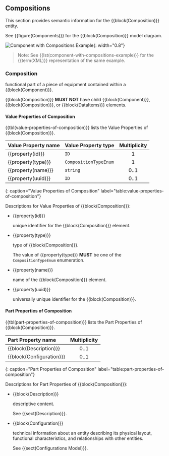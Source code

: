
## Compositions

This section provides semantic information for the {{block(Composition)}} entity.

See {{figure(Components)}} for the {{block(Composition)}} model diagram.

![Component with Compositions Example](figures/Component%20with%20Compositions%20Example.png "Component with Compositions Example"){: width="0.8"}

> Note: See {{lst(component-with-compositions-example)}} for the {{term(XML)}} representation of the same example.

### Composition

functional part of a piece of equipment contained within a {{block(Component)}}.


{{block(Composition)}} **MUST NOT** have child {{block(Component)}}, {{block(Composition)}}, or {{block(DataItems)}} elements.


#### Value Properties of Composition

{{tbl(value-properties-of-composition)}} lists the Value Properties of {{block(Composition)}}.

|Value Property name|Value Property type|Multiplicity|
|-|-|:-:|
|{{property(id)}}|`ID`|1|
|{{property(type)}}|`CompositionTypeEnum`|1|
|{{property(name)}}|`string`|0..1|
|{{property(uuid)}}|`ID`|0..1|
{: caption="Value Properties of Composition" label="table:value-properties-of-composition"}

Descriptions for Value Properties of {{block(Composition)}}:

* {{property(id)}} 

    unique identifier for the {{block(Composition)}} element.

* {{property(type)}} 

    type of {{block(Composition)}}.

    The value of {{property(type)}} **MUST** be one of the `CompositionTypeEnum` enumeration. 

* {{property(name)}} 

    name of the {{block(Composition)}} element.

* {{property(uuid)}} 

    universally unique identifier for the {{block(Composition)}}.

#### Part Properties of Composition

{{tbl(part-properties-of-composition)}} lists the Part Properties of {{block(Composition)}}.

|Part Property name|Multiplicity|
|:-|:-:|
|{{block(Description)}}|0..1|
|{{block(Configuration)}}|0..1|
{: caption="Part Properties of Composition" label="table:part-properties-of-composition"}

Descriptions for Part Properties of {{block(Composition)}}:

* {{block(Description)}} 

    descriptive content.

    See {{sect(Description)}}.

* {{block(Configuration)}} 

    technical information about an entity describing its physical layout, functional characteristics, and relationships with other entities.

    See {{sect(Configurations Model)}}.
